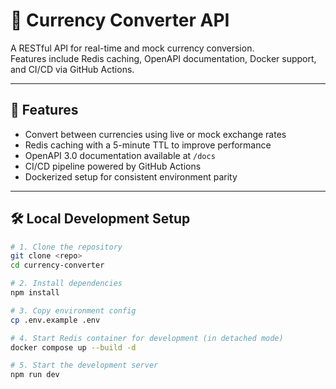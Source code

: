 # 💱 Currency Converter API

A RESTful API for real-time and mock currency conversion.  
Features include Redis caching, OpenAPI documentation, Docker support, and CI/CD via GitHub Actions.

---

## 🚀 Features

- Convert between currencies using live or mock exchange rates
- Redis caching with a 5-minute TTL to improve performance
- OpenAPI 3.0 documentation available at `/docs`
- CI/CD pipeline powered by GitHub Actions
- Dockerized setup for consistent environment parity

---

## 🛠️ Local Development Setup

```bash
# 1. Clone the repository
git clone <repo>
cd currency-converter

# 2. Install dependencies
npm install

# 3. Copy environment config
cp .env.example .env

# 4. Start Redis container for development (in detached mode)
docker compose up --build -d

# 5. Start the development server
npm run dev
```
